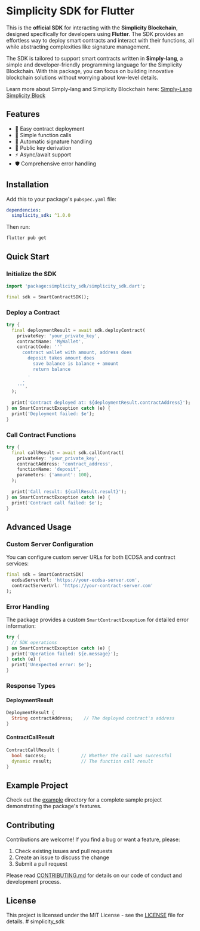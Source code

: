 # Simplicity SDK for Flutter

This is the **official SDK** for interacting with the **Simplicity Blockchain**, designed specifically for developers using **Flutter**. The SDK provides an effortless way to deploy smart contracts and interact with their functions, all while abstracting complexities like signature management.

The SDK is tailored to support smart contracts written in **Simply-lang**, a simple and developer-friendly programming language for the Simplicity Blockchain. With this package, you can focus on building innovative blockchain solutions without worrying about low-level details.

Learn more about Simply-lang and Simplicity Blockchain here:
[Simply-Lang](https://simply-lang.vercel.app/)
[Simplicity Block](https://simplicity-block.vercel.app/)

## Features

- 🚀 Easy contract deployment
- 🔄 Simple function calls
- 🔐 Automatic signature handling
- 🔑 Public key derivation
- ⚡ Async/await support
- 🛡️ Comprehensive error handling

## Installation

Add this to your package's `pubspec.yaml` file:

```yaml
dependencies:
  simplicity_sdk: ^1.0.0
```

Then run:

```bash
flutter pub get
```

## Quick Start

### Initialize the SDK

```dart
import 'package:simplicity_sdk/simplicity_sdk.dart';

final sdk = SmartContractSDK();
```

### Deploy a Contract

```dart
try {
  final deploymentResult = await sdk.deployContract(
    privateKey: 'your_private_key',
    contractName: 'MyWallet',
    contractCode: '''
      contract wallet with amount, address does
        deposit takes amount does
          save balance is balance + amount
          return balance
        .
      .
    ''',
  );
  
  print('Contract deployed at: ${deploymentResult.contractAddress}');
} on SmartContractException catch (e) {
  print('Deployment failed: $e');
}
```

### Call Contract Functions

```dart
try {
  final callResult = await sdk.callContract(
    privateKey: 'your_private_key',
    contractAddress: 'contract_address',
    functionName: 'deposit',
    parameters: {'amount': 100},
  );
  
  print('Call result: ${callResult.result}');
} on SmartContractException catch (e) {
  print('Contract call failed: $e');
}
```

## Advanced Usage

### Custom Server Configuration

You can configure custom server URLs for both ECDSA and contract services:

```dart
final sdk = SmartContractSDK(
  ecdsaServerUrl: 'https://your-ecdsa-server.com',
  contractServerUrl: 'https://your-contract-server.com'
);
```

### Error Handling

The package provides a custom `SmartContractException` for detailed error information:

```dart
try {
  // SDK operations
} on SmartContractException catch (e) {
  print('Operation failed: ${e.message}');
} catch (e) {
  print('Unexpected error: $e');
}
```

### Response Types

#### DeploymentResult

```dart
DeploymentResult {
  String contractAddress;    // The deployed contract's address
}
```

#### ContractCallResult

```dart
ContractCallResult {
  bool success;             // Whether the call was successful
  dynamic result;           // The function call result
}
```

## Example Project

Check out the [example](example) directory for a complete sample project demonstrating the package's features.

## Contributing

Contributions are welcome! If you find a bug or want a feature, please:

1. Check existing issues and pull requests
2. Create an issue to discuss the change
3. Submit a pull request

Please read [CONTRIBUTING.md](CONTRIBUTING.md) for details on our code of conduct and development process.

## License

This project is licensed under the MIT License - see the [LICENSE](LICENSE) file for details.
#   s i m p l i c i t y _ s d k  
 